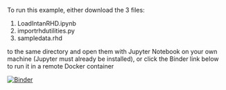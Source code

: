 To run this example, either download the 3 files:
1. LoadIntanRHD.ipynb
2. importrhdutilities.py
3. sampledata.rhd


to the same directory and open them with Jupyter Notebook on your own machine (Jupyter must already be installed), or click the Binder link below to run it in a remote Docker container 

[![Binder](https://mybinder.org/badge_logo.svg)](https://mybinder.org/v2/gh/adrian-foy/load-rhd-notebook/HEAD)
